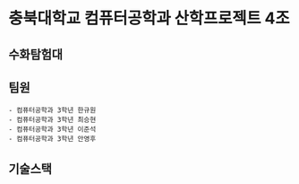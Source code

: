 # 충북대학교 컴퓨터공학과 산학프로젝트 4조

## 수화탐험대

## 팀원

    - 컴퓨터공학과 3학년 한규원
    - 컴퓨터공학과 3학년 최승현
    - 컴퓨터공학과 3학년 이준석
    - 컴퓨터공학과 3학년 안영후

## 기술스택
